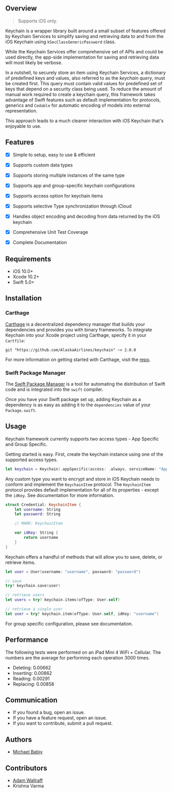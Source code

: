 ## Overview

> Supports iOS only.  

Keychain is a wrapper library built around a small subset of features offered by Keychain Services to simplify saving and retrieving data to and from the iOS Keychain using `kSecClassGenericPassword` class.

While the Keychain Services offer comprehensive set of APIs and could be used directly, the app-side implementation for saving and retrieving data will most likely be verbose.

In a nutshell, to securely store an item using Keychain Services, a dictionary of predefined keys and values, also referred to as the _keychain query_, must be created first. This query must contain valid values for predefined set of keys that depend on a security class being used. To reduce the amount of manual work required to create a keychain query, this framework takes advantage of Swift features such as default implementation for protocols, generics and `Codable` for automatic encoding of models into external representation.

This approach leads to a much cleaner interaction with iOS Keychain that's enjoyable to use.


## Features
- [x] Simple to setup, easy to use & efficient
- [x] Supports custom data types
- [x] Supports storing multiple instances of the same type
- [x] Supports app and group-specific keychain configurations
- [x] Supports access option for keychain items
- [x] Supports selective Type synchronization through iCloud
- [x] Handles object encoding and decoding from data returned by the iOS keychain
- [x] Comprehensive Unit Test Coverage
- [x] Complete Documentation


## Requirements
* iOS 10.0+
* Xcode 10.2+
* Swift 5.0+


## Installation

### Carthage
[Carthage](https://github.com/Carthage/Carthage) is a decentralized dependency manager that builds your dependencies and provides you with binary frameworks. To integrate Keychain into your Xcode project using Carthage, specify it in your `Cartfile`:

```
git "https://github.com/AlaskaAirlines/keychain" ~> 2.0.0
```

For more information on getting started with Carthage, visit the [repo](https://github.com/Carthage/Carthage).

### Swift Package Manager

The [Swift Package Manager](https://swift.org/package-manager/) is a tool for automating the distribution of Swift code and is integrated into the `swift` compiler.

Once you have your Swift package set up, adding Keychain as a dependency is as easy as adding it to the `dependencies` value of your `Package.swift`.


## Usage
Keychain framework currently supports two access types - App Specific and Group Specific.

Getting started is easy. First, create the keychain instance using one of the supported access types.

```swift
let keychain = Keychain(.appSpecific(access: .always, serviceName: "App"))
```

Any custom type you want to encrypt and store in iOS Keychain needs to conform and implement the `KeychainItem` protocol. The `KeychainItem` protocol provides default implementation for all of its properties - except the `idKey`. See documentation for more information.

```swift
struct Credential: KeychainItem {
    let username: String
    let password: String

    // MARK: KeychainItem

    var idKey: String {
        return username
    }
}
```

Keychain offers a handful of methods that will allow you to save, delete, or retrieve items.

```swift
let user = User(username: "username", password: "password")

// save
try? keychain.save(user)

// retrieve users
let users = try? keychain.items(ofType: User.self)

// retrieve a single user
let user = try? keychain.item(ofType: User.self, idKey: "username")
```

For group specific configuration, please see documentation.


## Performance
The following tests were performed on an iPad Mini 4 WiFi + Cellular. The numbers are the average for performing each operation 3000 times.

* Deleting: 0.00662
* Inserting: 0.00862
* Reading: 0.00291
* Replacing: 0.00858


## Communication
* If you found a bug, open an issue.
* If you have a feature request, open an issue.
* If you want to contribute, submit a pull request.


## Authors
* [Michael Babiy](https://github.com/michaelbabiy)

## Contributors
* [Adam Wallraff](https://github.com/awallraff)
* Krishna Varma
